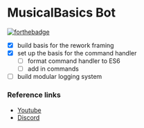 # MusicalBasics Bot
[![forthebadge](https://forthebadge.com/images/badges/made-with-javascript.svg)](https://forthebadge.com)

- [x] build basis for the rework framing
- [x] set up the basis for the command handler
     - [ ] format command handler to ES6
     - [ ] add in commands
- [ ] build modular logging system

### Reference links
* [Youtube](https://www.youtube.com/musicalbasics)
* [Discord](https://discord.gg/t527zEg)
